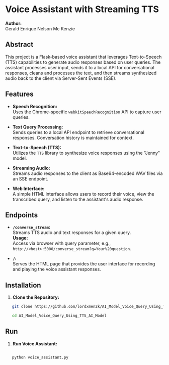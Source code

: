 # Voice Assistant with Streaming TTS

**Author:**  
Gerald Enrique Nelson Mc Kenzie

## **Abstract**

This project is a Flask-based voice assistant that leverages Text-to-Speech (TTS) capabilities to generate audio responses based on user queries. The assistant processes user input, sends it to a local API for conversational responses, cleans and processes the text, and then streams synthesized audio back to the client via Server-Sent Events (SSE).

## Features

- **Speech Recognition:**  
  Uses the Chrome-specific `webkitSpeechRecognition` API to capture user queries.
  
- **Text Query Processing:**  
  Sends queries to a local API endpoint to retrieve conversational responses. Conversation history is maintained for context.

- **Text-to-Speech (TTS):**  
  Utilizes the `TTS` library to synthesize voice responses using the "Jenny" model.

- **Streaming Audio:**  
  Streams audio responses to the client as Base64-encoded WAV files via an SSE endpoint.

- **Web Interface:**  
  A simple HTML interface allows users to record their voice, view the transcribed query, and listen to the assistant's audio response.

## Endpoints

- **`/converse_stream`:**  
  Streams TTS audio and text responses for a given query.  
  **Usage:**  
  Access via browser with query parameter, e.g., `http://<host>:5000/converse_stream?q=Your%20question`.

- **`/`:**  
  Serves the HTML page that provides the user interface for recording and playing the voice assistant responses.

## Installation

1. **Clone the Repository:**

```bash
   git clone https://github.com/lordxmen2k/AI_Model_Voice_Query_Using_TTS_AI_Model.git

   cd AI_Model_Voice_Query_Using_TTS_AI_Model
```   

## Run

1. **Run Voice Assistant:**

```bash   

   python voice_assistant.py